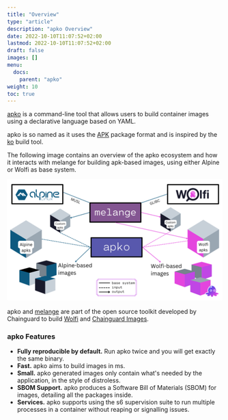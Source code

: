 ```yaml
---
title: "Overview"
type: "article"
description: "apko Overview"
date: 2022-10-10T11:07:52+02:00
lastmod: 2022-10-10T11:07:52+02:00
draft: false
images: []
menu:
  docs:
    parent: "apko"
weight: 10
toc: true
---
```


[apko](http://github.com/chainguard-dev/apko) is a command-line tool that allows users to build container images using a declarative language based on YAML.

apko is so named as it uses the [APK](https://wiki.alpinelinux.org/wiki/Package_management) package format and is inspired by the [ko](https://github.com/google/ko) build tool.

The following image contains an overview of the apko ecosystem and how it interacts with melange for building apk-based images, using either Alpine or Wolfi as base system.

![The following image contains an overview of the apko ecosystem and how it interacts with melange for building apk-based images, using either Alpine or Wolfi as base system.](apko_melange_ecosystem.png)

apko and [melange](/open-source/melange) are part of the open source toolkit developed by Chainguard to build [Wolfi](/open-source/wolfi) and [Chainguard Images](/chainguard/chainguard-images).

### apko Features

- **Fully reproducible by default.** Run apko twice and you will get exactly the same binary.
- **Fast.** apko aims to build images in ms.
- **Small.** apko generated images only contain what's needed by the application, in the style of distroless.
- **SBOM Support.** apko produces a Software Bill of Materials (SBOM) for images, detailing all the packages inside.
- **Services.** apko supports using the s6 supervision suite to run multiple processes in a container without reaping or signalling issues.


